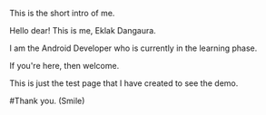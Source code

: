This is the short intro of me.

Hello dear! 
This is me, Eklak Dangaura.

I am the Android Developer who is currently in the learning phase.

If you're here, then welcome. 

This is just the test page that I have created to see the demo.

#Thank you. (Smile)
